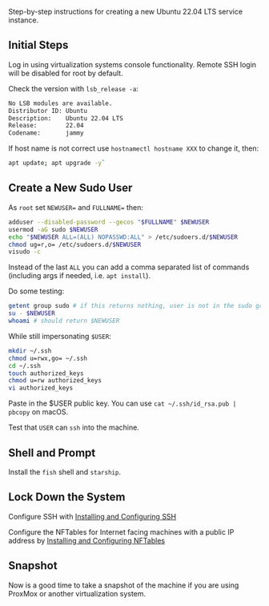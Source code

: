 Step-by-step instructions for creating a new Ubuntu 22.04 LTS service instance.
## Initial Steps

Log in using virtualization systems console functionality. Remote SSH login will be disabled for root by default.

Check the version with `lsb_release -a`:

```txt
No LSB modules are available.
Distributor ID: Ubuntu
Description:    Ubuntu 22.04 LTS
Release:        22.04
Codename:       jammy
```

If host name is not correct use `hostnamectl hostname XXX` to change it, then:

```sh
apt update; apt upgrade -y`
```

## Create a New Sudo User

As `root` set `NEWUSER=` and `FULLNAME=` then:

```sh
adduser --disabled-password --gecos "$FULLNAME" $NEWUSER
usermod -aG sudo $NEWUSER
echo "$NEWUSER ALL=(ALL) NOPASSWD:ALL" > /etc/sudoers.d/$NEWUSER
chmod ug=r,o= /etc/sudoers.d/$NEWUSER
visudo -c
```

Instead of the last `ALL` you can add a comma separated list of commands (including args if needed, i.e. `apt install`).

Do some testing:

```sh
getent group sudo # if this returns nothing, user is not in the sudo group
su - $NEWUSER
whoami # should return $NEWUSER
```

While still impersonating `$USER`:

```bash
mkdir ~/.ssh
chmod u=rwx,go= ~/.ssh
cd ~/.ssh
touch authorized_keys
chmod u=rw authorized_keys
vi authorized_keys
```

Paste in the $USER public key. You can use `cat ~/.ssh/id_rsa.pub | pbcopy` on macOS.

Test that `USER` can `ssh` into the machine.

## Shell and Prompt

Install the `fish` shell and `starship`.
## Lock Down the System

Configure SSH with [Installing and Configuring SSH](../Install/SSH.md)

Configure the NFTables for Internet facing machines with a public IP address by [Installing and Configuring NFTables](../Install/NFTables.md)
## Snapshot

Now is a good time to take a snapshot of the machine if you are using ProxMox or another virtualization system.
